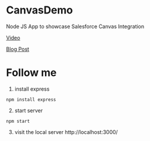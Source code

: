 # CanvasDemo
Node JS App to showcase Salesforce Canvas Integration

[Video](https://www.youtube.com/watch?v=FhMzTt8IShw&feature=youtu.be)

[Blog Post](https://www.jitendrazaa.com/blog/salesforce/salesforce-integration-with-nodejs-based-applications-using-canvas/)


# Follow me
1. install express
```shell
npm install express
```

2. start server
```shell
npm start
```

3. visit the local server
http://localhost:3000/
